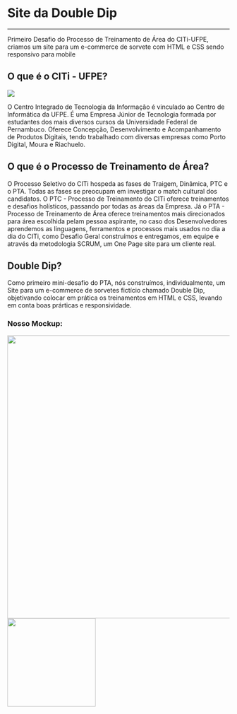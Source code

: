 # Site da Double Dip
***
Primeiro Desafio do Processo de Treinamento de Área do CITi-UFPE, criamos um site para um e-commerce de sorvete com HTML e CSS sendo responsivo para mobile

## O que é o CITi - UFPE?
<img src="https://user-images.githubusercontent.com/63838200/175785652-910487d6-c1d6-4c1e-bbf8-b29a5076f0c7.png"/>

O Centro Integrado de Tecnologia da Informação é vinculado ao Centro de Informática da UFPE. É uma Empresa Júnior de Tecnologia formada por estudantes dos mais diversos cursos da Universidade Federal de Pernambuco. Oferece Concepção, Desenvolvimento e Acompanhamento de Produtos Digitais, tendo trabalhado com diversas empresas como Porto Digital, Moura e Riachuelo.

## O que é o Processo de Treinamento de Área?
O Processo Seletivo do CITi hospeda as fases de Traigem, Dinâmica, PTC  e o PTA. Todas as fases se preocupam em investigar o match cultural dos candidatos. O PTC - Processo de Treinamento do CITi oferece treinamentos e desafios holísticos, passando por todas as áreas da Empresa. Já o PTA - Processo de Treinamento de Área oferece treinamentos mais direcionados para área escolhida pelam pessoa aspirante, no caso dos Desenvolvedores aprendemos as linguagens, ferramentos e processos mais usados no dia a dia do CITi, como Desafio Geral construímos e entregamos, em equipe e através da metodologia SCRUM, um One Page site para um cliente real.

## Double Dip?

Como primeiro mini-desafio do PTA, nós construímos, individualmente, um Site para um e-commerce de sorvetes fictício chamado Double Dip, objetivando colocar em prática os treinamentos em HTML e CSS, levando em conta boas prárticas e responsividade. 
### Nosso Mockup:

<img width="640px" src="https://lh3.googleusercontent.com/pw/AM-JKLU4eiLI-020F2HRhfwxmKdADu-byzyuXNPXPJuJ9e_Xje4sbukCDS7q1YdM1xjrRyA7HXWTBsawqjwUpbRdAzimycRlQxr1UdsJQZ1nMiZsqFm5J3iyTdMi5XYaNOgOS8okXOOXxOKZwsPTCLVt_rA=w1174-h857-no?authuser=0"/> <img width="200px" src="https://lh3.googleusercontent.com/pw/AM-JKLU1PkcOGGy9Gr-qalRc9sneBa6VJR55m4lRgB3QEq2SG8ID9JKJIMhpaUEzfn88d2tDdcygfp7CHBwB2ROJYOIpnbHsuVM1UEIZm1S_0BpHY2KROCpiaV_I6SH9Oz1qgJL_UyMXJHHcRakqgSbb0JY=w320-h757-no?authuser=0"/>

